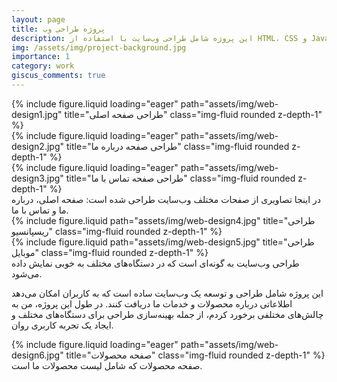 ```yaml
---
layout: page
title: پروژه طراحی وب
description: این پروژه شامل طراحی وب‌سایت با استفاده از HTML، CSS و JavaScript است.
img: /assets/img/project-background.jpg
importance: 1
category: work
giscus_comments: true
---
```


<div class="row">
    <div class="col-sm mt-3 mt-md-0">
        {% include figure.liquid loading="eager" path="assets/img/web-design1.jpg" title="طراحی صفحه اصلی" class="img-fluid rounded z-depth-1" %}
    </div>
    <div class="col-sm mt-3 mt-md-0">
        {% include figure.liquid loading="eager" path="assets/img/web-design2.jpg" title="طراحی صفحه درباره ما" class="img-fluid rounded z-depth-1" %}
    </div>
    <div class="col-sm mt-3 mt-md-0">
        {% include figure.liquid loading="eager" path="assets/img/web-design3.jpg" title="طراحی صفحه تماس با ما" class="img-fluid rounded z-depth-1" %}
    </div>
</div>
<div class="caption">
    در اینجا تصاویری از صفحات مختلف وب‌سایت طراحی شده است: صفحه اصلی، درباره ما و تماس با ما.
</div>

<div class="row justify-content-sm-center">
    <div class="col-sm-8 mt-3 mt-md-0">
        {% include figure.liquid path="assets/img/web-design4.jpg" title="طراحی ریسپانسیو" class="img-fluid rounded z-depth-1" %}
    </div>
    <div class="col-sm-4 mt-3 mt-md-0">
        {% include figure.liquid path="assets/img/web-design5.jpg" title="طراحی موبایل" class="img-fluid rounded z-depth-1" %}
    </div>
</div>
<div class="caption">
    طراحی وب‌سایت به گونه‌ای است که در دستگاه‌های مختلف به خوبی نمایش داده می‌شود.
</div>

<p>
    این پروژه شامل طراحی و توسعه یک وب‌سایت ساده است که به کاربران امکان می‌دهد اطلاعاتی درباره محصولات و خدمات ما دریافت کنند. در طول این پروژه، من به چالش‌های مختلفی برخورد کردم، از جمله بهینه‌سازی طراحی برای دستگاه‌های مختلف و ایجاد یک تجربه کاربری روان.
</p>

<div class="row">
    <div class="col-sm mt-3 mt-md-0">
        {% include figure.liquid loading="eager" path="assets/img/web-design6.jpg" title="صفحه محصولات" class="img-fluid rounded z-depth-1" %}
    </div>
</div>
<div class="caption">
    صفحه محصولات که شامل لیست محصولات ما است.
</div>
